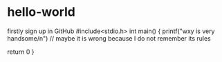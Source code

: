# hello-world
firstly sign up in GitHub
#include<stdio.h>
int main()
{
printf("wxy is very handsome/n")          //  maybe it is wrong because I do not remember its rules

return 0
}
